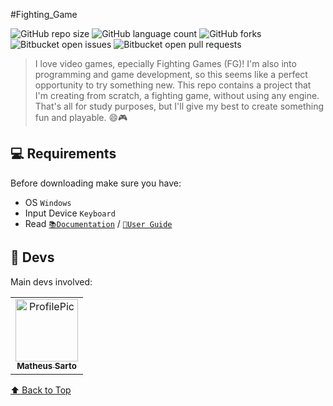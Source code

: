 #Fighting_Game

![GitHub repo size](https://img.shields.io/github/repo-size/MatheusSarto/WIN32-FG)
![GitHub language count](https://img.shields.io/github/languages/count/MatheusSarto/WIN32-FG)
![GitHub forks](https://img.shields.io/github/forks/MatheusSarto/WIN32-FG?style=social)
![Bitbucket open issues](https://img.shields.io/bitbucket/issues/MatheusSarto/WIN32-FG)
![Bitbucket open pull requests](https://img.shields.io/bitbucket/pr-raw/MatheusSarto/WIN32-FG)

> I love video games, epecially Fighting Games (FG)! I'm also into programming and game development, so this seems like a perfect opportunity to try something new. This repo contains a project that I'm creating from scratch, a fighting game, without using any engine. That's all for study purposes, but I'll give my best to create something fun and playable. 😄🎮

## 💻 Requirements 

Before downloading make sure you have:
* OS `Windows`
* Input Device `Keyboard`
* Read [`📚Documentation`](Docs/DOCUMENTATION.md) / [`🙋User Guide`](Docs/USER_GUIDE.md)

## 🤝 Devs 

Main devs involved:

<table>
  <tr>
    <td align="center">
      <a href="https://github.com/MatheusSarto" target="_blank">
        <img src="https://github.com/MatheusSarto.png" width="100px;" alt="ProfilePic"/><br>
        <sub>
          <b>Matheus Sarto</b>
        </sub>
      </a>
    </td>
  </tr>
</table>


[⬆ Back to Top](#Fighting_Game)<br>
